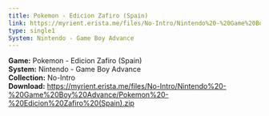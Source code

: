 ```yaml
---
title: Pokemon - Edicion Zafiro (Spain)
link: https://myrient.erista.me/files/No-Intro/Nintendo%20-%20Game%20Boy%20Advance/Pokemon%20-%20Edicion%20Zafiro%20(Spain).zip
type: single1
System: Nintendo - Game Boy Advance
---
```

<b>Game:</b> Pokemon - Edicion Zafiro (Spain)<br>
<b>System:</b> Nintendo - Game Boy Advance<br>
<b>Collection:</b> No-Intro<br>
<b>Download:</b> https://myrient.erista.me/files/No-Intro/Nintendo%20-%20Game%20Boy%20Advance/Pokemon%20-%20Edicion%20Zafiro%20(Spain).zip